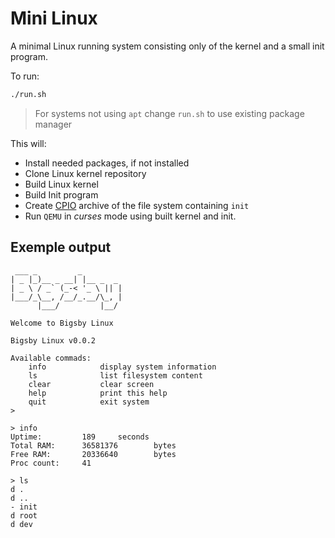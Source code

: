 # Mini Linux

A minimal Linux running system consisting only of the kernel and a small init program.

To run:
```sh
./run.sh
```
> For systems not using `apt` change `run.sh` to use existing package manager

This will:
- Install needed packages, if not installed
- Clone Linux kernel repository
- Build Linux kernel
- Build Init program
- Create [CPIO](https://linux.die.net/man/1/cpio) archive of the file system containing `init`
- Run `QEMU` in _curses_ mode using built kernel and init.

## Exemple output
```
 ___ _         _
| _ |_)__ _ __| |__ _  _
| _ \ / _` (_-< '_ \ || |
|___/_\__, /__/_.__/\_, |
      |___/         |__/

Welcome to Bigsby Linux

Bigsby Linux v0.0.2

Available commads:
    info            display system information
    ls              list filesystem content
    clear           clear screen
    help            print this help
    quit            exit system
>
```

```
> info
Uptime:         189     seconds
Total RAM:      36581376        bytes
Free RAM:       20336640        bytes
Proc count:     41
```

```
> ls
d .
d ..
- init
d root
d dev
```